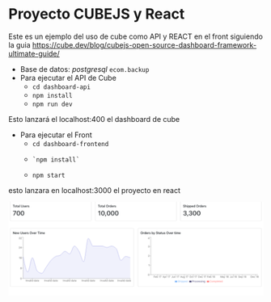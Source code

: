# Proyecto CUBEJS y React

Este es un ejemplo del uso de cube como API y REACT en el front
siguiendo la guia https://cube.dev/blog/cubejs-open-source-dashboard-framework-ultimate-guide/

- Base de datos: *postgresql*
  `ecom.backup`
- Para ejecutar el API de Cube
  - `cd dashboard-api`
  - `npm install`
  - `npm run dev`

Esto lanzará el localhost:400 el dashboard de cube
- Para ejecutar el Front
  - `cd dashboard-frontend`
  - 	`npm install`
  -  `npm start`

esto lanzara en localhost:3000 el proyecto en react

![enter image description here](screenshot.png)